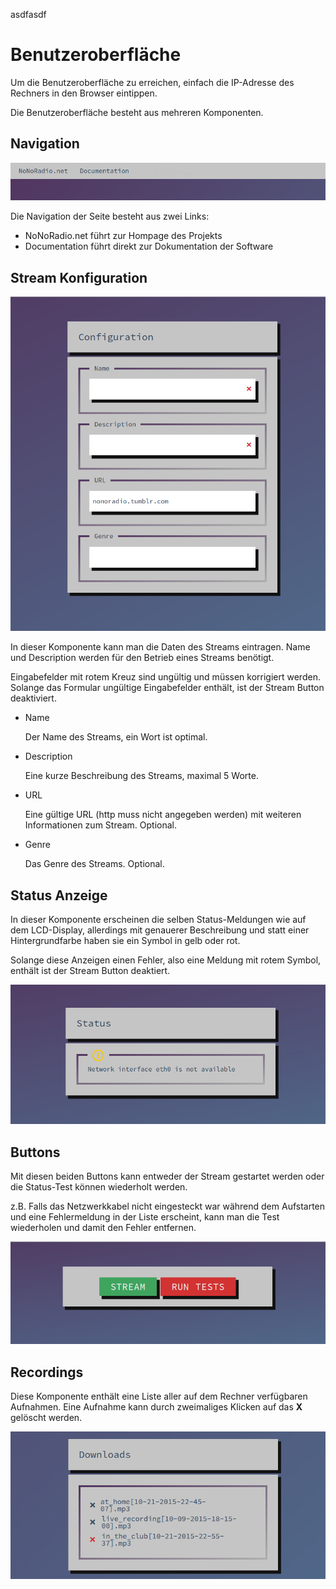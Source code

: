 asdfasdf 

# Benutzeroberfläche

Um die Benutzeroberfläche zu erreichen, einfach die IP-Adresse des Rechners in den Browser eintippen.

Die Benutzeroberfläche besteht aus mehreren Komponenten.

## Navigation

![nav](../images/software/nav.png)

Die Navigation der Seite besteht aus zwei Links:
* NoNoRadio.net führt zur Hompage des Projekts
* Documentation führt direkt zur Dokumentation der Software 

## Stream Konfiguration

![form](../images/software/config.png)

In dieser Komponente kann man die Daten des Streams eintragen. 
Name und Description werden für den Betrieb eines Streams benötigt.

Eingabefelder mit rotem Kreuz sind ungültig und müssen korrigiert werden.
Solange das Formular ungültige Eingabefelder enthält, ist der Stream Button deaktiviert. 

* Name
    
    Der Name des Streams, ein Wort ist optimal. 
* Description
    
    Eine kurze Beschreibung des Streams, maximal 5 Worte.
* URL
    
    Eine gültige URL (http muss nicht angegeben werden) mit weiteren Informationen zum Stream. Optional.
* Genre
    
    Das Genre des Streams. Optional.

## Status Anzeige
In dieser Komponente erscheinen die selben Status-Meldungen wie auf dem LCD-Display, allerdings mit genauerer Beschreibung und statt einer Hintergrundfarbe haben sie ein Symbol in gelb oder rot.

Solange diese Anzeigen einen Fehler, also eine Meldung mit rotem Symbol, enthält ist der Stream Button deaktiert.

![status](../images/software/status.png)

## Buttons
Mit diesen beiden Buttons kann entweder der Stream gestartet werden oder die Status-Test können wiederholt werden.

z.B. Falls das Netzwerkkabel nicht eingesteckt war während dem Aufstarten und eine Fehlermeldung in der Liste erscheint, kann man die Test wiederholen und damit den Fehler entfernen.

![buttons](../images/software/buttons.png)


## Recordings
Diese Komponente enthält eine Liste aller auf dem Rechner verfügbaren Aufnahmen. Eine Aufnahme kann durch zweimaliges Klicken auf das **X** gelöscht werden.

![Recordings](../images/software/downloads.png)


